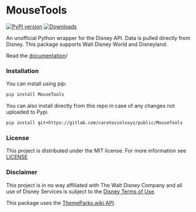 # MouseTools
[![PyPI version](https://badge.fury.io/py/MouseTools.svg)](https://badge.fury.io/py/MouseTools) [![Downloads](https://pepy.tech/badge/mousetools)](https://pepy.tech/project/mousetools)


An unofficial Python wrapper for the Disney API. Data is pulled directly from Disney. This package supports Walt Disney World and Disneyland.

Read the [documentation](https://caratozzoloxyz.gitlab.io/public/MouseTools/)/


### Installation
You can install using pip:
```bash
pip install MouseTools
```
You can also install directly from this repo in case of any changes not uploaded to Pypi.
```bash
pip install git+https://gitlab.com/caratozzoloxyz/public/MouseTools
```

### License
This project is distributed under the MIT license. For more information see [LICENSE](https://gitlab.com/caratozzoloxyz/public/MouseTools/-/blob/master/LICENSE?ref_type=heads)

### Disclaimer
This project is in no way affiliated with The Walt Disney Company and all use of Disney Services is subject to the [Disney Terms of Use](https://disneytermsofuse.com/).

This package uses the [ThemeParks.wiki API](https://themeparks.wiki/). 